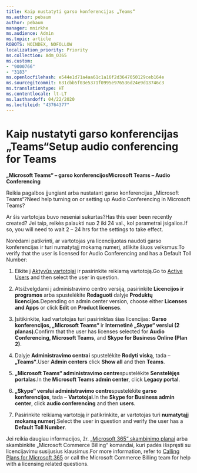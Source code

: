 ```yaml
---
title: Kaip nustatyti garso konferencijas „Teams“
ms.author: pebaum
author: pebaum
manager: mnirkhe
ms.audience: Admin
ms.topic: article
ROBOTS: NOINDEX, NOFOLLOW
localization_priority: Priority
ms.collection: Adm_O365
ms.custom:
- "9000766"
- "3183"
ms.openlocfilehash: e544e1d71a4aa61c1a16f2d3647050129ceb164e
ms.sourcegitcommit: 631cbb5f03e5371f0995e976536d24e9d13746c3
ms.translationtype: HT
ms.contentlocale: lt-LT
ms.lasthandoff: 04/22/2020
ms.locfileid: "43764377"
---
```

# <a name="setup-audio-conferencing-for-teams"></a><span data-ttu-id="a86aa-102">Kaip nustatyti garso konferencijas „Teams“</span><span class="sxs-lookup"><span data-stu-id="a86aa-102">Setup audio conferencing for Teams</span></span>

<span data-ttu-id="a86aa-103">**„Microsoft Teams“ – garso konferencijos**</span><span class="sxs-lookup"><span data-stu-id="a86aa-103">**Microsoft Teams – Audio Conferencing**</span></span>

<span data-ttu-id="a86aa-104">Reikia pagalbos įjungiant arba nustatant garso konferencijas „Microsoft Teams“?</span><span class="sxs-lookup"><span data-stu-id="a86aa-104">Need help turning on or setting up Audio Conferencing in Microsoft Teams?</span></span>

<span data-ttu-id="a86aa-105">Ar šis vartotojas buvo neseniai sukurtas?</span><span class="sxs-lookup"><span data-stu-id="a86aa-105">Has this user been recently created?</span></span>  <span data-ttu-id="a86aa-106">Jei taip, reikės palaukti nuo 2 iki 24 val., kol parametrai įsigalios.</span><span class="sxs-lookup"><span data-stu-id="a86aa-106">If so, you will need to wait 2 – 24 hrs for the settings to take effect.</span></span>

<span data-ttu-id="a86aa-107">Norėdami patikrinti, ar vartotojas yra licencijuotas naudoti garso konferencijas ir turi numatytąjį mokamą numerį, atlikite šiuos veiksmus:</span><span class="sxs-lookup"><span data-stu-id="a86aa-107">To verify that the user is licensed for Audio Conferencing and has a Default Toll Number:</span></span>

1. <span data-ttu-id="a86aa-108">Eikite į [Aktyvūs vartotojai](https://admin.microsoft.com/Adminportal/Home?source=applauncher#/users) ir pasirinkite reikiamą vartotoją.</span><span class="sxs-lookup"><span data-stu-id="a86aa-108">Go to [Active Users](https://admin.microsoft.com/Adminportal/Home?source=applauncher#/users) and then select the user in question.</span></span>

2. <span data-ttu-id="a86aa-109">Atsižvelgdami į administravimo centro versiją, pasirinkite **Licencijos ir programos** arba spustelėkite **Redaguoti** dalyje **Produktų licencijos**.</span><span class="sxs-lookup"><span data-stu-id="a86aa-109">Depending on admin center version, choose either **Licenses and Apps** or click **Edit** on **Product licenses**.</span></span>

3. <span data-ttu-id="a86aa-110">Įsitikinkite, kad vartotojas turi pasirinktas šias licencijas: **Garso konferencijos, „Microsoft Teams“** ir **Internetinė „Skype“ verslui (2 planas)**.</span><span class="sxs-lookup"><span data-stu-id="a86aa-110">Confirm that the user has licenses selected for **Audio Conferencing, Microsoft Teams**, and **Skype for Business Online (Plan 2)**.</span></span>

4. <span data-ttu-id="a86aa-111">Dalyje **Administravimo centrai** spustelėkite **Rodyti viską**, tada – **„Teams“**.</span><span class="sxs-lookup"><span data-stu-id="a86aa-111">User **Admin centers** click **Show all** and then **Teams**.</span></span>

5. <span data-ttu-id="a86aa-112">**„Microsoft Teams“ administravimo centre**spustelėkite **Senstelėjęs portalas**.</span><span class="sxs-lookup"><span data-stu-id="a86aa-112">In the **Microsoft Teams admin center**, click **Legacy portal**.</span></span>

6. <span data-ttu-id="a86aa-113">**„Skype“ verslui administravimo centre**spustelėkite **garso konferencijos**, tada – **Vartotojai**.</span><span class="sxs-lookup"><span data-stu-id="a86aa-113">In the **Skype for Business admin center**, click **audio conferencing** and then **users**.</span></span>

7. <span data-ttu-id="a86aa-114">Pasirinkite reikiamą vartotoją ir patikrinkite, ar vartotojas turi **numatytąjį mokamą numerį**.</span><span class="sxs-lookup"><span data-stu-id="a86aa-114">Select the user in question and verify the user has a **Default Toll Number**.</span></span>

<span data-ttu-id="a86aa-115">Jei reikia daugiau informacijos, žr. [„Microsoft 365“ skambinimo planai](https://docs.microsoft.com/microsoftteams/calling-plans-for-office-365) arba skambinkite „Microsoft Commerce Billing“ komandai, kuri padės išspręsti su licencijavimu susijusius klausimus.</span><span class="sxs-lookup"><span data-stu-id="a86aa-115">For more information, refer to [Calling Plans for Microsoft 365](https://docs.microsoft.com/microsoftteams/calling-plans-for-office-365) or call the Microsoft Commerce Billing team for help with a licensing related questions.</span></span>